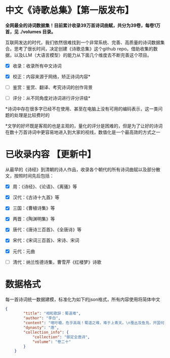 # 中文《诗歌总集》【第一版发布】

  **全网最全的诗词数据集！目前累计收录39万首诗词曲赋，共分为39卷，每卷1万首，见 ./volumes 目录。**
  
  互联网发达的时代，我们依然很难找到一个非常系统、完善、高质量的诗词数据集合。思考了很长时间，决定创建《诗歌总集》这个github repo。借助收集的数据，以及LLM（大语言模型）的能力从下面几个维度去不断完善这个项目。
  
- [x] 收录：收录所有中文诗词
- [x] 校正：内容来源于网络，矫正诗词内容*
- [ ] 鉴赏：鉴赏、翻译、考究诗词的创作背景
- [ ] 评分：从不同角度对诗词进行评分评级*


*诗词中存在很多字已经不在使用、甚至在电脑上没有可用的编码表示，这一类问题的处理是比较费时的

*文学的好坏既是客观的也是主观的，量化的评分是困难的，但是为了让好的诗词在数十万首诗词中更容易地进入到大家的视线，数值化是一个最高效的方式之一


# 已收录内容 【更新中】

从最早的《诗经》到清朝的诗人作品，收录各个朝代的所有诗词曲赋以及部分散文，按照时间先后包括：
- [x] 周：《诗经》、《论语》、《离骚》等
- [x] 汉代：《古诗十九首》等
- [x] 三国：《曹植诗集》等
- [x] 两晋：《陶渊明集》等
- [x] 唐代：《唐诗三百首》、《全唐诗》等
- [x] 宋代：《宋词三百首》、宋诗、宋词
- [x] 元代：元曲
- [ ] 清代：纳兰性德诗集，曹雪芹《红楼梦》诗歌


# 数据格式

每一首诗词统一数据建模，标准化为如下的json格式，所有内容使用将简体中文
```json
{
        "title": "相和歌辞：蜀道难",
        "author": "李白",
        "content": "噫吁嚱，危乎高哉！蜀道之难，难于上青天。\n蚕丛及鱼凫，开国何茫然。尔来四万八千岁，\n地崩山摧壮士死，然后天梯石栈方钩连。\n上有六龙回日之高标，下有冲波逆折之回川。\n黄鹤之飞尚不得，猿猱欲度愁攀缘。青泥何盘盘，\n问君西游何时还，畏途巉岩不可攀。但见悲鸟号枯木，\n其崄也若此，嗟尔远道之人胡为乎来哉！\n剑阁峥嵘而崔嵬，一夫当关，万夫莫开。所守或匪亲，\n蜀道之难难于上青天，侧身西望长咨嗟。",
        "dynasty": "唐",
        "collection_info": {
            "collection": "御定全唐诗",
            "volume": "卷二十"
        }
    }
```



